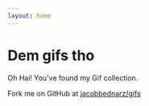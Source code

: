 ```yaml
---
layout: home
---
```


# Dem gifs tho

Oh Hai! You've found my Gif collection.

Fork me on GitHub at [jacobbednarz/gifs](https://github.com/jacobbednarz/gifs)
